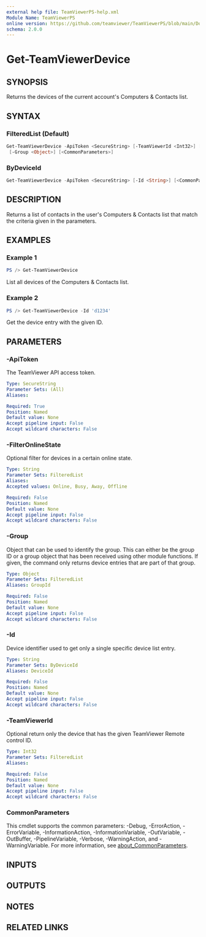 ```yaml
---
external help file: TeamViewerPS-help.xml
Module Name: TeamViewerPS
online version: https://github.com/teamviewer/TeamViewerPS/blob/main/Docs/Help/Get-TeamViewerDevice.md
schema: 2.0.0
---
```


# Get-TeamViewerDevice

## SYNOPSIS

Returns the devices of the current account's Computers & Contacts list.

## SYNTAX

### FilteredList (Default)

```powershell
Get-TeamViewerDevice -ApiToken <SecureString> [-TeamViewerId <Int32>] [-FilterOnlineState <String>]
 [-Group <Object>] [<CommonParameters>]
```

### ByDeviceId

```powershell
Get-TeamViewerDevice -ApiToken <SecureString> [-Id <String>] [<CommonParameters>]
```

## DESCRIPTION

Returns a list of contacts in the user's Computers & Contacts list that match
the criteria given in the parameters.

## EXAMPLES

### Example 1

```powershell
PS /> Get-TeamViewerDevice
```

List all devices of the Computers & Contacts list.

### Example 2

```powershell
PS /> Get-TeamViewerDevice -Id 'd1234'
```

Get the device entry with the given ID.

## PARAMETERS

### -ApiToken

The TeamViewer API access token.

```yaml
Type: SecureString
Parameter Sets: (All)
Aliases:

Required: True
Position: Named
Default value: None
Accept pipeline input: False
Accept wildcard characters: False
```

### -FilterOnlineState

Optional filter for devices in a certain online state.

```yaml
Type: String
Parameter Sets: FilteredList
Aliases:
Accepted values: Online, Busy, Away, Offline

Required: False
Position: Named
Default value: None
Accept pipeline input: False
Accept wildcard characters: False
```

### -Group

Object that can be used to identify the group.
This can either be the group ID or a group object that has been received using
other module functions.
If given, the command only returns device entries that are part of that group.

```yaml
Type: Object
Parameter Sets: FilteredList
Aliases: GroupId

Required: False
Position: Named
Default value: None
Accept pipeline input: False
Accept wildcard characters: False
```

### -Id

Device identifier used to get only a single specific device list entry.

```yaml
Type: String
Parameter Sets: ByDeviceId
Aliases: DeviceId

Required: False
Position: Named
Default value: None
Accept pipeline input: False
Accept wildcard characters: False
```

### -TeamViewerId

Optional return only the device that has the given TeamViewer Remote control ID.

```yaml
Type: Int32
Parameter Sets: FilteredList
Aliases:

Required: False
Position: Named
Default value: None
Accept pipeline input: False
Accept wildcard characters: False
```

### CommonParameters

This cmdlet supports the common parameters: -Debug, -ErrorAction, -ErrorVariable, -InformationAction, -InformationVariable, -OutVariable, -OutBuffer, -PipelineVariable, -Verbose, -WarningAction, and -WarningVariable. For more information, see [about_CommonParameters](http://go.microsoft.com/fwlink/?LinkID=113216).

## INPUTS

## OUTPUTS

## NOTES

## RELATED LINKS
